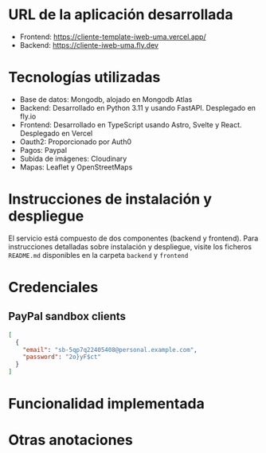 # URL de la aplicación desarrollada

- Frontend: https://cliente-template-iweb-uma.vercel.app/
- Backend: https://cliente-iweb-uma.fly.dev

# Tecnologías utilizadas

- Base de datos: Mongodb, alojado en Mongodb Atlas
- Backend: Desarrollado en Python 3.11 y usando FastAPI. Desplegado en fly.io
- Frontend: Desarrollado en TypeScript usando Astro, Svelte y React. Desplegado
  en Vercel
- Oauth2: Proporcionado por Auth0
- Pagos: Paypal
- Subida de imágenes: Cloudinary
- Mapas: Leaflet y OpenStreetMaps

# Instrucciones de instalación y despliegue

El servicio está compuesto de dos componentes (backend y frontend). Para
instrucciones detalladas sobre instalación y despliegue, visite los ficheros
`README.md` disponibles en la carpeta `backend` y `frontend`

# Credenciales

## PayPal sandbox clients

```json
[
  {
    "email": "sb-5qp7q22405408@personal.example.com",
    "password": "2o}yF$ct"
  }
]
```

# Funcionalidad implementada

<!--TODO -->

# Otras anotaciones

<!--TODO -->
